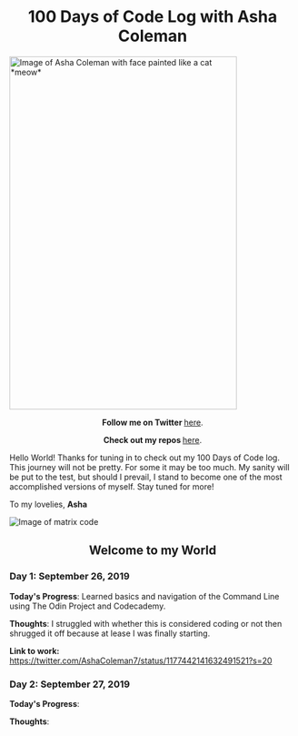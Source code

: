 <h1 align="center">100 Days of Code Log with Asha Coleman</h1>

<img src="https://lh3.googleusercontent.com/_IWcLjap97dFpbUxRY88E78Mv6e2yIi6O9PwGx8CQJxgq6Svkncz2OA2_Z2tusrTd1vQgBx_xJCD5CYAdcWtdcZn0j25bsd5A3uB7ru29C9FIk-cj6WTSFTextsG2mVKS5bhUb9YL8VbORveIZRfk0eMRURDtcL-ZBB8JSCl6NzBo1c0ovnnampaTt6lQq8Hrk5VzlVJGemiRudPduUlX16p4hbpX3PfLm-02I8lP334_shcS1xe4EuDBYfBBATs-nvuVcRwvA-y5Wv_dJJecY_yfNLkKt_Tc0ktWZTKyT60M95oSDTtu0NzQq10365une9VajZxoZuniCzq9JdlszDBkNk_bUIEwtwJklYnHoGm-XtqIBbf7wgEotteExEhDEt05PnoZbGTarXoFSGcAZhs1DOVPy2MbQIPAVTBOkEMwm874w9ep5TkPKh_e7As8Hm-r1wdgqgp6gNIz1efsmhcHWrrucr1-BoKLgIBb3dXYWvJR7AmbxZKShlMVhwVGWmxYfnXEE9c6qT0n0morjnLjOcEymkMm6efxmZBm7f6wcM0uxtGfXlVEORROM2zAaa1E22eZ0ZLLTc0i8FvgSUb38AV7s1VyeFBL6jbGa7wxVizuyb4C-0ZnqX3HKotMLj7OyImCgaGgY50VKVf6CGs_3QG-S5MqcY6Y1Jx5_1_h6YAbkbkk7M=w1482-h1974-no" width="400" height="621" align="center" alt="Image of Asha Coleman with face painted like a cat *meow*">

<p align="center"><b>Follow me on Twitter </b><a href="http://www.twitter.com/ashacoleman7">here</a>.</p>

<p align="center"><b>Check out my repos </b><a href="https://github.com/AshaColeman">here</a>.</p>

Hello World! Thanks for tuning in to check out my 100 Days of Code log. This journey will not be pretty. For some it may be too much. My sanity will be put to the test, but should I prevail, I stand to become one of the most accomplished versions of myself. Stay tuned for more!

To my lovelies,
**Asha**

<img src="https://lh3.googleusercontent.com/Kc217nrwTlJAbXHBcSrM8zIXeT33l5xrQ6Ne3Wg1FE6TlSa0dZ1SedNgCA7BMm6oBwOnewVinLkch_E_F6DazMzAMQui35i-EFdozSK6sGazFB7KBNj1HU8X7XzIiIVakB11osDRkPW57gd-YElvEDBwjCTZXGnex6Sv9MAhiiJw2PNyUNce2OGNBEMlL7Ui0tQWQbcWg88tDtfj4Nclf-InN_QRvdkcqRz3WPCvV1htStYfEDXEYRrKxuuPi7ogf4D4ywiftowIfNY9j7iTy_VyZc3b94Tiju7Mamzpl2rnq99zr8yX4Y8LF1ekaZK42piXBUE1RKY3lQRIFlQED_GQho9UWVR13YnL-jfXBklxvZ4Pcwif52rXuRrvosAzfzgymgWDREXaaQbExe_mWYz2Rn5AR_kkZapEzsAfZ6InSscFKrEMzhleTQtoXo_cBAMj-1kVob4GPfS-HV6prcEPDuJ5uc6-xLnXNBS9Vf9Wubf0Vl2avGF_JV2Oo3jOiIQsqLpPoJiVlCBhFKIEWR8GpmYFXeVeqCZUzb1kPmrlz7fHo_WoqEYpESazWHzVRH6waQ1ulbquyS2C0WIG4SoNDwiwU5TqmOc4Az-kQaNqD5YvQvdikwmfbfHRXb8FxMtgRy4Sl46OmTbiEEZMsG_McISwv9ZTXnyeyCc3TNH3PV4zQ42Ghyo=w2706-h1974-no" alt="Image of matrix code">

<h2 align="center">Welcome to my World</h2>


### Day 1: September 26, 2019

**Today's Progress**: Learned basics and navigation of the Command Line using The Odin Project and Codecademy.

**Thoughts**: I struggled with whether this is considered coding or not then shrugged it off because at lease I was finally starting. 

**Link to work:** https://twitter.com/AshaColeman7/status/1177442141632491521?s=20

### Day 2:  September 27, 2019

**Today's Progress**:  

**Thoughts**:  

